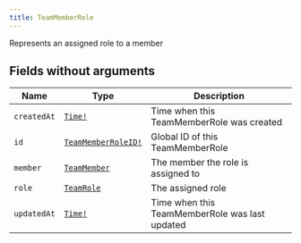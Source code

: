 ```yaml
---
title: TeamMemberRole
---
```


Represents an assigned role to a member

## Fields without arguments

| Name | Type | Description |
|------|------|-------------|
| `createdAt` | [`Time!`](../scalar/time.md) | Time when this TeamMemberRole was created |
| `id` | [`TeamMemberRoleID!`](../scalar/teammemberroleid.md) | Global ID of this TeamMemberRole |
| `member` | [`TeamMember`](../object/teammember.md) | The member the role is assigned to |
| `role` | [`TeamRole`](../object/teamrole.md) | The assigned role |
| `updatedAt` | [`Time!`](../scalar/time.md) | Time when this TeamMemberRole was last updated |

